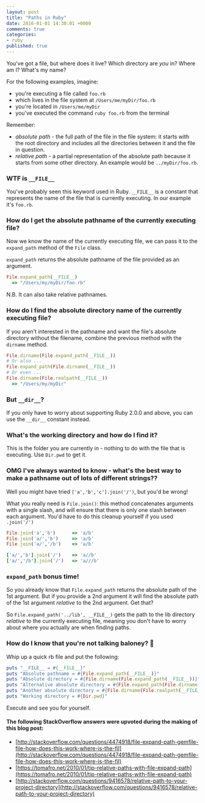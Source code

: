```yaml
---
layout: post
title: "Paths in Ruby"
date: 2016-01-01 14:30:01 +0000
comments: true
categories:
- ruby
published: true
---
```



You've got a file, but where does it live? Which directory are _you_ in? Where am I? What's my name?

For the following examples, imagine:

* you're executing a file called `foo.rb`
* which lives in the file system at `/Users/me/myDir/foo.rb`
* you're located in `/Users/me/myDir`
* you've executed the command `ruby foo.rb` from the terminal

Remember:

* _absolute path_ - the full path of the file in the file system: it starts with the root directory and includes all the directories between it and the file in question.
* _relative path_ - a partial representation of the absolute path because it starts from some other directory. An example would be `../myDir/foo.rb`.

### WTF is `__FILE__`

You've probably seen this keyword used in Ruby. `__FILE__` is a constant that represents the name of the file that is currently executing. In our example it's `foo.rb`.

### How do I get the absolute pathname of the currently executing file?

Now we know the name of the currently executing file, we can pass it to the `expand_path` method of the `File` class.

`expand_path` returns the absolute pathname of the file provided as an argument.

```ruby
File.expand_path(__FILE__)
  => "/Users/my/myDir/foo.rb"
```

N.B. It can also take relative pathnames.

### How do I find the absolute directory name of the currently executing file?

If you aren't interested in the pathname and want the file's absolute directory without the filename, combine the previous method with the `dirname` method.

```ruby
File.dirname(File.expand_path(__FILE__))
# Or also ...
File.expand_path(File.dirname(__FILE__))
# Or even ...
File.dirname(File.realpath(__FILE__))
  => "/Users/my/myDir"
```

### But `__dir__`?

If you only have to worry about supporting Ruby 2.0.0 and above, you can use the `__dir__` constant instead.

### What's the working directory and how do I find it?

This is the folder you are currently in - nothing to do with the file that is executing. Use `Dir.pwd` to get it.

### OMG I've always wanted to know - what's the best way to make a pathname out of lots of different strings??

Well you might have tried `['a','b','c'].join('/')`, but you'd be wrong!

What you really need is `File.join()`: this method concatenates arguments with a single slash, and will ensure that there is only one slash between each argument. You'd have to do this cleanup yourself if you used `.join('/')`

```ruby
File.join('a','b')      => 'a/b'
File.join('a/','b')     => 'a/b'
File.join('a/','/b')    => 'a/b'

['a/','b'].join('/')    => 'a//b'
['a/','/b'].join('/')   => 'a///b'
```

### `expand_path` bonus time!

So you already know that `File.expand_path` returns the absolute path of the 1st argument. But if you provide a 2nd argument it will find the absolute path of the 1st argument _relative_ to the 2nd argument. Get that?

So `File.expand_path('../lib', __FILE__)` gets the path to the lib directory _relative_ to the currently executing file, meaning you don't have to worry about where you actually are when finding paths.

### How do I know that you're not talking baloney? 💩

Whip up a quick rb file and put the following:

```ruby
puts "__FILE__ = #{__FILE__}"
puts "Absolute pathname = #{File.expand_path(__FILE__)}"
puts "Absolute directory = #{File.dirname(File.expand_path(__FILE__))}"
puts "Alternative absolute directory = #{File.expand_path(File.dirname(__FILE__))}"
puts "Another absolute directory = #{File.dirname(File.realpath(__FILE__))}"
puts "Working directory = #{Dir.pwd}"
```

Execute and see you for yourself.

#### The following StackOverflow answers were upvoted during the making of this blog post:
* [http://stackoverflow.com/questions/4474918/file-expand-path-gemfile-file-how-does-this-work-where-is-the-fil](http://stackoverflow.com/questions/4474918/file-expand-path-gemfile-file-how-does-this-work-where-is-the-fil)
* [https://tomafro.net/2010/01/tip-relative-paths-with-file-expand-path](https://tomafro.net/2010/01/tip-relative-paths-with-file-expand-path)
* [http://stackoverflow.com/questions/9416578/relative-path-to-your-project-directory](http://stackoverflow.com/questions/9416578/relative-path-to-your-project-directory)
